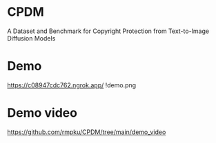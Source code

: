 # CPDM
A Dataset and Benchmark for Copyright Protection from Text-to-Image Diffusion Models

# Demo 
https://c08947cdc762.ngrok.app/
!demo.png

# Demo video
https://github.com/rmpku/CPDM/tree/main/demo_video
